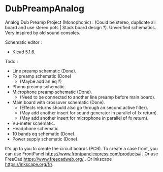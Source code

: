 # DubPreampAnalog

Analog Dub Preamp Project (Monophonic) : 
(Could be stereo, duplicate all board and use stereo pots | Stack board design ?).
Unverified schematics.
Very inspired by old sound consoles.

Schematic editor :
- Kicad 5.1.6.

Todo :
- Line preamp schematic (Done).
- Fx preamp schematic (Done)
  - (Maybe add an eq ?)
- Phono preamp schematic.
- Microphone preamp schematic (Done).
  - (Need to be connected to another line preamp before main board).
- Main board with crossover schematic (Done).
  - (Effects returns should also go through an second active filter).
  - (May add another insert for sound generator in parallel of fx return).
  - (May add another insert for microphone in parallel of fx return).
- Vu-meter schematic.
- Headphone schematic.
- 10 bands eq schematic (Done).
- Power supply schematic (Done).

It's up to you to create the circuit boards (PCB).
To create a case front, you can use FrontPanel https://www.frontpanelexpress.com/products# .
Or use FreeCad https://www.freecadweb.org/ .
Or Inkscape https://inkscape.org/fr/.
